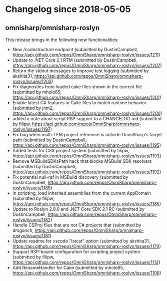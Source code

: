 # Changelog since 2018-05-05
## omnisharp/omnisharp-roslyn
This release brings in the following new functionalities: 
* New /codestructure endpoint (submitted by DustinCampbell, https://api.github.com/repos/OmniSharp/omnisharp-roslyn/issues/1211)
* Update to .NET Core 2.1 RTM (submitted by DustinCampbell, https://api.github.com/repos/OmniSharp/omnisharp-roslyn/issues/1207)
* Return the stdout messages to improve test logging (submitted by akshita31, https://api.github.com/repos/OmniSharp/omnisharp-roslyn/issues/1203)
* Fix diagnostics from loaded cake files shown in the current file (submitted by mholo65, https://api.github.com/repos/OmniSharp/omnisharp-roslyn/issues/1201)
* Enable latest C# features in Cake files to match runtime behavior (submitted by jnm2, https://api.github.com/repos/OmniSharp/omnisharp-roslyn/issues/1200)
* added a note about script RSP support to a CHANGELOG.md (submitted by filipw, https://api.github.com/repos/OmniSharp/omnisharp-roslyn/issues/1197)
* Fix bug when multi-TFM project reference is outside OmniSharp's target path (submitted by DustinCampbell, https://api.github.com/repos/OmniSharp/omnisharp-roslyn/issues/1195)
* Added tests for CSX project system (submitted by filipw, https://api.github.com/repos/OmniSharp/omnisharp-roslyn/issues/1193)
* Remove MSBuildSDKsPath hack that blocks MSBuild SDK resolvers (submitted by DustinCampbell, https://api.github.com/repos/OmniSharp/omnisharp-roslyn/issues/1192)
* Fix potential null-ref in MSBuild discovery (submitted by DustinCampbell, https://api.github.com/repos/OmniSharp/omnisharp-roslyn/issues/1189)
* in scripting, load inherited assemblies from the current AppDomain (submitted by filipw, https://api.github.com/repos/OmniSharp/omnisharp-roslyn/issues/1185)
* Update to Roslyn 2.8.0 and .NET Core SDK 2.1 RC (submitted by DustinCampbell, https://api.github.com/repos/OmniSharp/omnisharp-roslyn/issues/1182)
* Handle CSProj files that are not C# projects that  (submitted by dmgonch, https://api.github.com/repos/OmniSharp/omnisharp-roslyn/issues/1181)
* Update readme for vscode "latest" option (submitted by akshita31, https://api.github.com/repos/OmniSharp/omnisharp-roslyn/issues/1170)
* Support RSP-based configuration for scripting project system (submitted by filipw, https://api.github.com/repos/OmniSharp/omnisharp-roslyn/issues/1112)
* Add RenameHandler for Cake (submitted by mholo65, https://api.github.com/repos/OmniSharp/omnisharp-roslyn/issues/1108)


